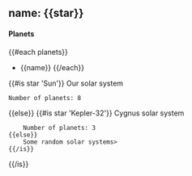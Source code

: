 <link rel='stylesheet' href='github-markdown.css'>

## name: {{star}}

#### Planets
{{#each planets}}
* {{name}}
{{/each}}

{{#is star 'Sun'}}
    Our solar system

    Number of planets: 8
{{else}}
    {{#is star 'Kepler-32'}}
        Cygnus solar system

        Number of planets: 3
    {{else}}
        Some random solar systems>
    {{/is}}
{{/is}}

